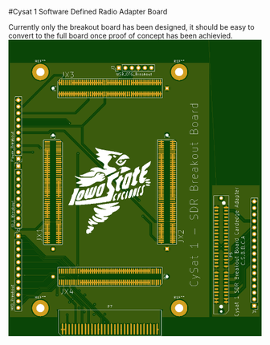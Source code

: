 #Cysat 1 Software Defined Radio Adapter Board

Currently only the breakout board has been designed, it should be easy to convert to the full board once proof of concept has been achievied.
![breakout board](https://github.com/M2I-CySat/SDR-Carrier-Board/raw/master/schematics/breakoutBoard/SDR.png)
